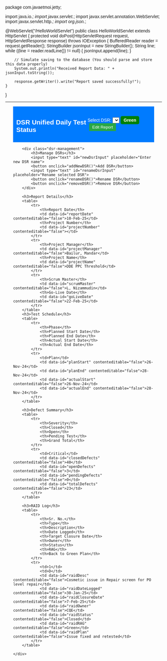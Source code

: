 package com.javaetmoi.jetty;

import java.io.*;
import javax.servlet.*;
import javax.servlet.annotation.WebServlet;
import javax.servlet.http.*;
import org.json.*;



@WebServlet("/HelloWorldServlet")
public class HelloWorldServlet extends HttpServlet {
    protected void doPost(HttpServletRequest request, HttpServletResponse response) throws IOException {
        BufferedReader reader = request.getReader();
        StringBuilder jsonInput = new StringBuilder();
        String line;
        while ((line = reader.readLine()) != null) {
            jsonInput.append(line);
        }
        
        // Simulate saving to the database (You should parse and store this data properly)
        System.out.println("Received Report Data: " + jsonInput.toString());

        response.getWriter().write("Report saved successfully!");
    }
}



-----------------------------------------------------

<!DOCTYPE html>
<html>
<head>
    <title>DSR Report</title>
    <style>
        body {
            font-family: Arial, sans-serif;
            margin: 20px;
        }
        table {
            width: 100%;
            border-collapse: collapse;
            margin-top: 20px;
        }
        th, td {
            border: 1px solid #ddd;
            padding: 8px;
            text-align: left;
        }
        th {
            background-color: #007bff;
            color: white;
        }
        .container {
            width: 90%;
            margin: auto;
        }
        .header {
            display: flex;
            justify-content: space-between;
            align-items: center;
            background-color: #007bff;
            color: white;
            padding: 10px;
        }
        .status {
            background-color: green;
            color: white;
            padding: 5px 10px;
            border-radius: 5px;
            font-weight: bold;
        }
        .edit-btn, .save-btn {
            background-color: #28a745;
            color: white;
            padding: 5px 10px;
            border: none;
            cursor: pointer;
            margin-left: 5px;
        }
        .save-btn {
            display: none;
        }
        .dsr-management {
            margin-top: 20px;
            padding: 10px;
            border: 1px solid #ddd;
            background-color: #f9f9f9;
        }
    </style>
</head>
<body>
    <div class="container">
        <div class="header">
            <h2>DSR Unified Daily Test Status</h2>
            <div>
                <label for="dsrSelect">Select DSR:</label>
                <select id="dsrSelect" onchange="switchDSR()"></select>
                <span class="status" id="dsrStatus">Green</span>
                <button class="edit-btn" onclick="enableEditing()">Edit Report</button>
                <button class="save-btn" id="saveButton" onclick="saveReport()">Save Report</button>
            </div>
        </div>
        
        <div class="dsr-management">
            <h3>Manage DSRs</h3>
            <input type="text" id="newDsrInput" placeholder="Enter new DSR name">
            <button onclick="addNewDSR()">Add DSR</button>
            <input type="text" id="renameDsrInput" placeholder="Rename selected DSR">
            <button onclick="renameDSR()">Rename DSR</button>
            <button onclick="removeDSR()">Remove DSR</button>
        </div>
        
        <h3>Report Details</h3>
        <table>
            <tr>
                <th>Report Date</th>
                <td data-id="reportDate" contenteditable="false">10-Feb-25</td>
                <th>Project Number</th>
                <td data-id="projectNumber" contenteditable="false"></td>
            </tr>
            <tr>
                <th>Project Manager</th>
                <td data-id="projectManager" contenteditable="false">Bailur, Mandar</td>
                <th>Project Name</th>
                <td data-id="projectName" contenteditable="false">DDE PPC Threshold</td>
            </tr>
            <tr>
                <th>Scrum Master</th>
                <td data-id="scrumMaster" contenteditable="false">L, Nizammudin</td>
                <th>Go-Live Date</th>
                <td data-id="goLiveDate" contenteditable="false">22-Feb-25</td>
            </tr>
        </table>
        <h3>Test Schedule</h3>
        <table>
            <tr>
                <th>Phase</th>
                <th>Planned Start Date</th>
                <th>Planned End Date</th>
                <th>Actual Start Date</th>
                <th>Actual End Date</th>
            </tr>
            <tr>
                <td>Plan</td>
                <td data-id="planStart" contenteditable="false">26-Nov-24</td>
                <td data-id="planEnd" contenteditable="false">28-Nov-24</td>
                <td data-id="actualStart" contenteditable="false">26-Nov-24</td>
                <td data-id="actualEnd" contenteditable="false">28-Nov-24</td>
            </tr>
        </table>
        
        <h3>Defect Summary</h3>
        <table>
            <tr>
                <th>Severity</th>
                <th>Closed</th>
                <th>Open</th>
                <th>Pending Test</th>
                <th>Grand Total</th>
            </tr>
            <tr>
                <td>Critical</td>
                <td data-id="closedDefects" contenteditable="false">40</td>
                <td data-id="openDefects" contenteditable="false">3</td>
                <td data-id="pendingDefects" contenteditable="false">0</td>
                <td data-id="totalDefects" contenteditable="false">23</td>
            </tr>
        </table>

        <h3>RAID Log</h3>
        <table>
            <tr>
                <th>Sr. No.</th>
                <th>Type</th>
                <th>Description</th>
                <th>Date Logged</th>
                <th>Target Closure Date</th>
                <th>Owner</th>
                <th>Status</th>
                <th>RAG</th>
                <th>Back to Green Plan</th>
            </tr>
            <tr>
                <td>1</td>
                <td>D</td>
                <td data-id="raidDesc" contenteditable="false">Cosmetic issue in Repair screen for PO level repair</td>
                <td data-id="raidDateLogged" contenteditable="false">30-Jan-25</td>
                <td data-id="raidClosureDate" contenteditable="false">7-Feb-25</td>
                <td data-id="raidOwner" contenteditable="false">CQE</td>
                <td data-id="raidStatus" contenteditable="false">Closed</td>
                <td data-id="raidRAG" contenteditable="false">Green</td>
                <td data-id="raidPlan" contenteditable="false">Issue fixed and retested</td>
            </tr>
        </table>
        
    </div>

<script>
    function enableEditing() {
        document.querySelectorAll("td[contenteditable='false']").forEach(cell => {
            cell.setAttribute("contenteditable", "true");
            cell.style.backgroundColor = "#f3f3f3";
        });
        document.getElementById("saveButton").style.display = "inline-block";
    }

    function saveReport() {
        let reportData = {};
        let selectedDSR = document.getElementById("dsrSelect").value;
        document.querySelectorAll("td[contenteditable='true']").forEach(cell => {
            let key = cell.getAttribute("data-id");
            if (key) {
                reportData[key] = cell.innerText.trim();
            }
            cell.setAttribute("contenteditable", "false");
            cell.style.backgroundColor = "";
        });
        localStorage.setItem(selectedDSR, JSON.stringify(reportData));
        localStorage.setItem("selectedDSR", selectedDSR);
        alert("Report saved successfully!");
        document.getElementById("saveButton").style.display = "none";
    }

    function loadDSRs() {
        let dsrSelect = document.getElementById("dsrSelect");
        dsrSelect.innerHTML = "";
        let dsrs = JSON.parse(localStorage.getItem("dsrList")) || [];

        if (dsrs.length === 0) {
            dsrs.push("Default DSR"); // Ensure at least one DSR exists
            localStorage.setItem("dsrList", JSON.stringify(dsrs));
        }

        dsrs.forEach(dsr => {
            let option = document.createElement("option");
            option.value = dsr;
            option.textContent = dsr;
            dsrSelect.appendChild(option);
        });

        let lastSelected = localStorage.getItem("selectedDSR") || dsrs[0];
        dsrSelect.value = lastSelected;
        localStorage.setItem("selectedDSR", lastSelected);
        loadReport();
    }

    function addNewDSR() {
        let dsrName = document.getElementById("newDsrInput").value.trim();
        if (!dsrName) {
            alert("Enter a valid DSR name.");
            return;
        }
        
        let dsrs = JSON.parse(localStorage.getItem("dsrList")) || [];
        
        if (dsrs.includes(dsrName)) {
            alert("DSR already exists!");
            return;
        }

        dsrs.push(dsrName);
        localStorage.setItem("dsrList", JSON.stringify(dsrs));

        loadDSRs(); // Refresh dropdown list
        document.getElementById("newDsrInput").value = ""; // Clear input field
    }

    function renameDSR() {
        let dsrs = JSON.parse(localStorage.getItem("dsrList")) || [];
        let selectedDSR = document.getElementById("dsrSelect").value;
        let newName = document.getElementById("renameDsrInput").value.trim();
        if (!newName || dsrs.includes(newName)) {
            alert("Enter a valid new name.");
            return;
        }
        
        dsrs[dsrs.indexOf(selectedDSR)] = newName;
        localStorage.setItem("dsrList", JSON.stringify(dsrs));
        localStorage.setItem(newName, localStorage.getItem(selectedDSR));
        localStorage.removeItem(selectedDSR);
        loadDSRs();
    }

    function removeDSR() {
        let dsrs = JSON.parse(localStorage.getItem("dsrList")) || [];
        let selectedDSR = document.getElementById("dsrSelect").value;
        dsrs = dsrs.filter(dsr => dsr !== selectedDSR);
        localStorage.setItem("dsrList", JSON.stringify(dsrs));
        localStorage.removeItem(selectedDSR);
        loadDSRs();
    }

    function switchDSR() {
        localStorage.setItem("selectedDSR", document.getElementById("dsrSelect").value);
        loadReport();
    }

    function loadReport() {
        let selectedDSR = document.getElementById("dsrSelect").value;
        let reportData = JSON.parse(localStorage.getItem(selectedDSR)) || {};
        document.querySelectorAll("td[data-id]").forEach(cell => {
            cell.innerText = reportData[cell.getAttribute("data-id")] || "";
        });
    }

    window.onload = loadDSRs;
</script>
</body>
</html>
